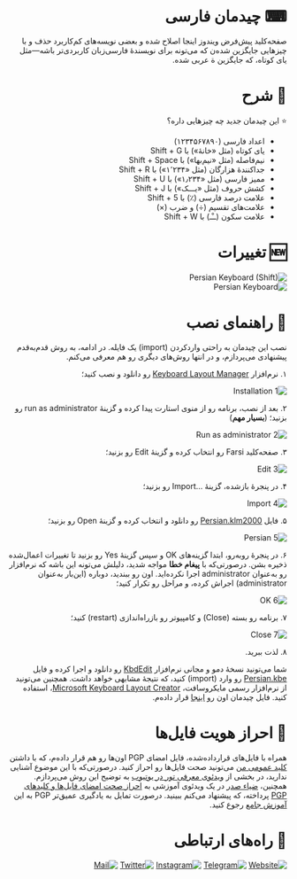 <div dir="rtl">
  
# ⌨ چیدمان فارسی
صفحه‌کلید پیش‌فرض ویندوز اینجا اصلاح شده و بعضی نویسه‌های کم‌کاربرد حذف و با چیزهایی جایگزین شده‌ن که می‌تونه برای نویسندهٔ فارسی‌زبان کاربردی‌تر باشه—مثل یای کوتاه، که جایگزین ة عربی شده.

# 📖 شرح
⭐ این چیدمان جدید چه چیزهایی داره؟
* اعداد فارسی (۱۲۳۴۵۶۷۸۹۰)
* یای کوتاه (مثل «خانهٔ») با Shift + G
* نیم‌فاصله (مثل «نیم‌بها») با Shift + Space
* جداکنندهٔ هزارگان (مثل «۱٬۲۳۴») با Shift + R
* ممیز فارسی (مثل «۱٫۲۳۴») با Shift + U
* کشش حروف (مثل «یـــک») با Shift + J
* علامت درصد فارسی (٪) با Shift + 5
* علامت‌های تقسیم (÷) و ضرب (×)
* علامت سکون (ــْـ) با Shift + W

# 🆕 تغییرات
![Persian Keyboard (Shift)](https://user-images.githubusercontent.com/63400670/128644679-63c948c8-fbf4-49f0-a1e0-1ca61f734f42.jpg "تغییرات (با فشردن کلید Shift)")
<br>
![Persian Keyboard](https://user-images.githubusercontent.com/63400670/128644424-eed51020-6569-41e1-8bec-37c9fc3dc6a1.jpg "تغییرات (چینش حروف دست‌نخورده باقی مانده)")

# 📙 راهنمای نصب
نصب این چیدمان به راحتی واردکردن (import) یک فایله. در ادامه، به روش قدم‌به‌قدم پیشنهادی می‌پردازم، و در انتها روش‌های دیگری رو هم معرفی می‌کنم.

۱. نرم‌افزار  [Keyboard Layout Manager](https://www.dropbox.com/sh/mkk26m5xndqi3tu/AAC9ufq_X2fVe3-9xMvPjxAWa) رو دانلود و نصب کنید؛

![1  Installation](https://user-images.githubusercontent.com/63400670/128535378-0b109a29-c555-46c9-a8f0-6eead878fbfd.jpg "نصب نرم‌افزار")

۲. بعد از نصب، برنامه رو از منوی استارت پیدا کرده و گزینهٔ run as administrator رو بزنید؛ (**بسیار مهم**)

![2  Run as administrator](https://user-images.githubusercontent.com/63400670/128536381-4999c766-b83f-4356-8d07-0dfc5b66f7b8.jpg "اجرای نرم‌افزار به‌عنوان administrator")

۳. صفحه‌کلید Farsi رو انتخاب کرده و گزینهٔ Edit رو بزنید؛

![3  Edit](https://user-images.githubusercontent.com/63400670/128536453-0d367857-9964-411d-8689-90310024ae78.jpg "ویرایش زبان فارسی")

۴. در پنجرهٔ بازشده، گزینهٔ …Import رو بزنید؛

![4  Import](https://user-images.githubusercontent.com/63400670/128536689-28ed8c51-ddcb-4063-a55a-ea1812172116.jpg "واردکردن چیدمان جدید")

۵. فایل [Persian.klm2000](https://www.dropbox.com/sh/mkk26m5xndqi3tu/AAC9ufq_X2fVe3-9xMvPjxAWa) رو دانلود و انتخاب کرده و گزینهٔ Open رو بزنید؛

![5  Persian](https://user-images.githubusercontent.com/63400670/128536915-ff593769-d632-4f83-9613-91caf325e379.jpg "فایل چیدمان جدید")

۶. در پنجرهٔ روبه‌رو، ابتدا گزینه‌های OK و سپس گزینهٔ Yes رو بزنید تا تغییرات اعمال‌شده ذخیره بشن. درصورتی‌که با **پیغام خطا** مواجه شدید، دلیلش می‌تونه این باشه که نرم‌افزار رو به‌عنوان administrator اجرا نکرده‌اید. اون رو ببندید، دوباره (این‌بار به‌عنوان administrator) اجراش کرده، و مراحل رو تکرار کنید؛

![6  OK](https://user-images.githubusercontent.com/63400670/128537353-d1ff87ac-4661-44ee-8f4e-fe8db0f2c72c.jpg "اعمال و ثبت تغییرات")

۷. برنامه رو بسته (Close) و کامپیوتر رو بازراه‌اندازی (restart) کنید؛

![7  Close](https://user-images.githubusercontent.com/63400670/128537512-d1ca792f-7aa3-4724-a11b-69818a6b11fa.jpg "بستن نرم‌افزار")

۸. لذت ببرید.

شما می‌تونید نسخهٔ دمو و مجانی نرم‌افزار [KbdEdit](http://www.kbdedit.com/demo.html) رو دانلود و اجرا کرده و فایل [Persian.kbe](https://www.dropbox.com/sh/f1jpldmb3k0go1h/AACrkwc3TwYdErK47-jF3QTya) رو وارد (import) کنید، که نتیجهٔ مشابهی خواهد داشت. همچنین می‌تونید از نرم‌افزار رسمی مایکروسافت، [Microsoft Keyboard Layout Creator](https://www.microsoft.com/en-us/download/details.aspx?id=102134)، استفاده کنید. فایل چیدمان اون رو [اینجا](https://www.dropbox.com/sh/v0dv0fg7kjznue4/AACPcd-Qpdg0o4ZOWvUTWJTRa) قرار داده‌م.

# 🔑 احراز هویت فایل‌ها

همراه با فایل‌های قرارداده‌شده، فایل امضای PGP اون‌ها رو هم قرار داده‌م، که با داشتن [کلید عمومی من](https://keybase.io/mcsaeid/pgp_keys.asc) می‌تونید صحت فایل‌ها رو احراز کنید. درصورتی‌که با این موضوع آشنایی ندارید، در بخشی از [ویدئوی معرفی تور در یوتیوب](https://youtu.be/O6-w-4DZeb0?t=341) به توضیح این روش می‌پردازم. همچنین، [ضیاء صدر](https://twitter.com/Ziya_Sadr) در یک ویدئوی آموزشی به [احراز صحت امضای فایل‌ها و کلید‌های PGP](https://youtu.be/4F8jIp4Y3iU) پرداخته، که پیشنهاد می‌کنم ببینید. درصورت تمایل به یادگیری عمیق‌تر PGP به این [آموزش جامع](https://t.me/dieascm/77) رجوع کنید.

# 📝 راه‌های ارتباطی

[![Website](https://s19.picofile.com/file/8439033842/Website.png)](https://www.mcsaeid.com) [![Telegram](https://s18.picofile.com/file/8439033768/Telegram.png)](https://www.t.me/mcsaeid) [![Instagram](https://s18.picofile.com/file/8439033584/Instagram.png)](https://www.instagram.com/mcsaeid) [![Twitter](https://s18.picofile.com/file/8439033818/Twitter.png)](https://www.twitter.com/mcsaeid) [![Mail](https://s18.picofile.com/file/8439033592/Mail.png)](mailto:mcsaeid@protonmail.com)

</div>
